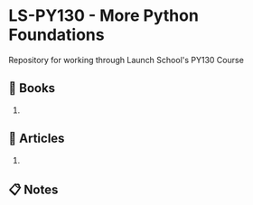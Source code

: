 # LS-PY130 - More Python Foundations
Repository for working through Launch School's PY130 Course

## :green_book: Books
1. 

## :memo: Articles
1. 

## :clipboard: Notes